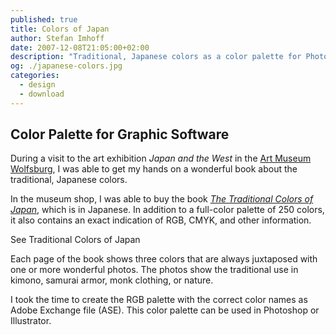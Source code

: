 ```yaml
---
published: true
title: Colors of Japan
author: Stefan Imhoff
date: 2007-12-08T21:05:00+02:00
description: "Traditional, Japanese colors as a color palette for Photoshop and Illustrator to download (FREE)."
og: ./japanese-colors.jpg
categories:
  - design
  - download
---
```


## Color Palette for Graphic Software

During a visit to the art exhibition _Japan and the West_ in the [Art Museum Wolfsburg](https://www.kunstmuseum-wolfsburg.de/), I was able to get my hands on a wonderful book about the traditional, Japanese colors.

In the museum shop, I was able to buy the book _[The Traditional Colors of Japan](http://www.amazon.de/gp/product/4894445786/ref=as_li_ss_tl?ie=UTF8&camp=1638&creative=19454&creativeASIN=4894445786&linkCode=as2&tag=stefanimhoffde-21)_, which is in Japanese. In addition to a full-color palette of 250 colors, it also contains an exact indication of RGB, CMYK, and other information.

<Row variant="variable" marginBottom>
  <AmazonBook asin="4894445786" />
</Row>

<Row marginBottom>
  <MoreLink to="/traditional-colors-of-japan/">
    See Traditional Colors of Japan
  </MoreLink>
</Row>

Each page of the book shows three colors that are always juxtaposed with one or more wonderful photos. The photos show the traditional use in kimono, samurai armor, monk clothing, or nature.

I took the time to create the RGB palette with the correct color names as Adobe Exchange file (ASE). This color palette can be used in Photoshop or Illustrator.

